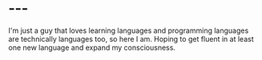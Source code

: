 # ---
I'm just a guy that loves learning languages and programming languages are technically languages too, so here I am.  Hoping to get fluent in at least one new language and expand my consciousness.  
